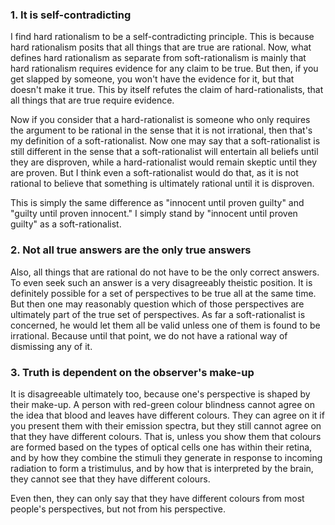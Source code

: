 ### 1. It is self-contradicting
I find hard rationalism to be a self-contradicting principle. This is because hard rationalism posits that all things that are true are rational. Now, what defines hard rationalism as separate from soft-rationalism is mainly that hard rationalism requires evidence for any claim to be true. But then, if you get slapped by someone, you won't have the evidence for it, but that doesn't make it true. This by itself refutes the claim of hard-rationalists, that all things that are true require evidence.

Now if you consider that a hard-rationalist is someone who only requires the argument to be rational in the sense that it is not irrational, then that's my definition of a soft-rationalist. Now one may say that a soft-rationalist is still different in the sense that a soft-rationalist will entertain all beliefs until they are disproven, while a hard-rationalist would remain skeptic until they are proven. But I think even a soft-rationalist would do that, as it is not rational to believe that something is ultimately rational until it is disproven.

This is simply the same difference as "innocent until proven guilty" and "guilty until proven innocent." I simply stand by "innocent until proven guilty" as a soft-rationalist.

### 2. Not all true answers are the only true answers
Also, all things that are rational do not have to be the only correct answers. To even seek such an answer is a very disagreeably theistic position. It is definitely possible for a set of perspectives to be true all at the same time. But then one may reasonably question which of those perspectives are ultimately part of the true set of perspectives. As far a soft-rationalist is concerned, he would let them all be valid unless one of them is found to be irrational. Because until that point, we do not have a rational way of dismissing any of it.

### 3. Truth is dependent on the observer's make-up
It is disagreeable ultimately too, because one's perspective is shaped by their make-up. A person with red-green colour blindness cannot agree on the idea that blood and leaves have different colours. They can agree on it if you present them with their emission spectra, but they still cannot agree on that they have different colours. That is, unless you show them that colours are formed based on the types of optical cells one has within their retina, and by how they combine the stimuli they generate in response to incoming radiation to form a tristimulus, and by how that is interpreted by the brain, they cannot see that they have different colours.

Even then, they can only say that they have different colours from most people's perspectives, but not from his perspective.